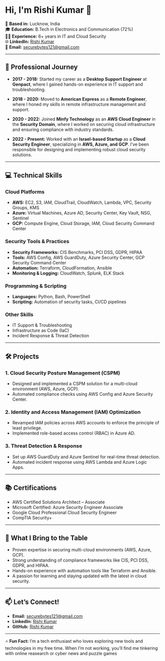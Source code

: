 # Hi, I'm Rishi Kumar 👋

📍 **Based in:** Lucknow, India  
🎓 **Education:** B.Tech in Electronics and Communication (72%)  
👨‍💻 **Experience:** 6+ years in IT and Cloud Security  
🌐 **LinkedIn:** [Rishi Kumar](www.linkedin.com/in/rishi-kumar-62165088)  
📧 **Email:** securebytes121@gmail.com  

---

## 🚀 **Professional Journey**

- **2017 - 2018:** Started my career as a **Desktop Support Engineer** at **Genpact**, where I gained hands-on experience in IT support and troubleshooting.
  
- **2018 - 2020:** Moved to **American Express** as a **Remote Engineer**, where I honed my skills in remote infrastructure management and support.

- **2020 - 2022:** Joined **Minfy Technology** as an **AWS Cloud Engineer** in the **Security Domain**, where I worked on securing cloud infrastructure and ensuring compliance with industry standards.

- **2022 - Present:** Worked with an **Israel-based Startup** as a **Cloud Security Engineer**, specializing in **AWS, Azure, and GCP**. I’ve been responsible for designing and implementing robust cloud security solutions.

---

## 💻 **Technical Skills**

### **Cloud Platforms**
- **AWS:** EC2, S3, IAM, CloudTrail, CloudWatch, Lambda, VPC, Security Groups, KMS  
- **Azure:** Virtual Machines, Azure AD, Security Center, Key Vault, NSG, Sentinel  
- **GCP:** Compute Engine, Cloud Storage, IAM, Cloud Security Command Center  

### **Security Tools & Practices**
- **Security Frameworks:** CIS Benchmarks, PCI DSS, GDPR, HIPAA  
- **Tools:** AWS Config, AWS GuardDuty, Azure Security Center, GCP Security Command Center  
- **Automation:** Terraform, CloudFormation, Ansible  
- **Monitoring & Logging:** CloudWatch, Splunk, ELK Stack  

### **Programming & Scripting**
- **Languages:** Python, Bash, PowerShell  
- **Scripting:** Automation of security tasks, CI/CD pipelines  

### **Other Skills**
- IT Support & Troubleshooting  
- Infrastructure as Code (IaC)  
- Incident Response & Threat Detection  

---

## 🛠️ **Projects**

### 1. **Cloud Security Posture Management (CSPM)**
   - Designed and implemented a CSPM solution for a multi-cloud environment (AWS, Azure, GCP).  
   - Automated compliance checks using AWS Config and Azure Security Center.  

### 2. **Identity and Access Management (IAM) Optimization**
   - Revamped IAM policies across AWS accounts to enforce the principle of least privilege.  
   - Implemented role-based access control (RBAC) in Azure AD.  

### 3. **Threat Detection & Response**
   - Set up AWS GuardDuty and Azure Sentinel for real-time threat detection.  
   - Automated incident response using AWS Lambda and Azure Logic Apps.  

---

## 📚 **Certifications**
- AWS Certified Solutions Architect – Associate  
- Microsoft Certified: Azure Security Engineer Associate  
- Google Cloud Professional Cloud Security Engineer  
- CompTIA Security+  

---

## 🌟 **What I Bring to the Table**
- Proven expertise in securing multi-cloud environments (AWS, Azure, GCP).  
- Strong understanding of compliance frameworks like CIS, PCI DSS, GDPR, and HIPAA.  
- Hands-on experience with automation tools like Terraform and Ansible.  
- A passion for learning and staying updated with the latest in cloud security.  

---

## 📫 **Let’s Connect!**
- **Email:** securebytes121@gmail.com  
- **LinkedIn:** [Rishi Kumar](www.linkedin.com/in/rishi-kumar-62165088)  
- **GitHub:** [Rishi Kumar](https://github.com/blacksoul9412)  

---

⭐ **Fun Fact:** I’m a tech enthusiast who loves exploring new tools and technologies in my free time. When I’m not working, you’ll find me tinkering with online reasearch or cyber news and puzzle games


